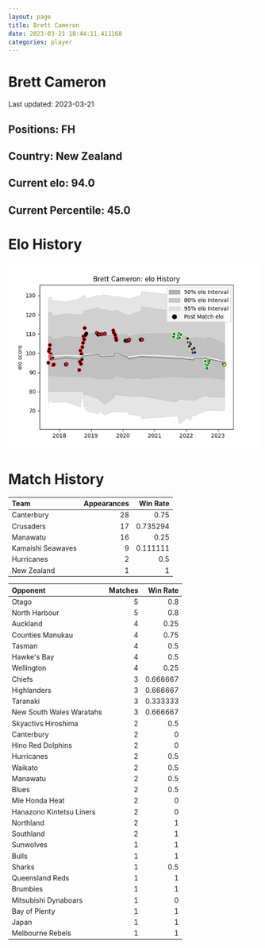 ```yaml
---  
layout: page  
title: Brett Cameron  
date: 2023-03-21 18:44:11.411168  
categories: player  
---
```

# Brett Cameron


Last updated: 2023-03-21
## Positions: FH

## Country: New Zealand

## Current elo: 94.0

## Current Percentile: 45.0

# Elo History


![elo history](history_BrettCameron.png)
# Match History


| Team              |   Appearances |   Win Rate |
|:------------------|--------------:|-----------:|
| Canterbury        |            28 |   0.75     |
| Crusaders         |            17 |   0.735294 |
| Manawatu          |            16 |   0.25     |
| Kamaishi Seawaves |             9 |   0.111111 |
| Hurricanes        |             2 |   0.5      |
| New Zealand       |             1 |   1        |

| Opponent                 |   Matches |   Win Rate |
|:-------------------------|----------:|-----------:|
| Otago                    |         5 |   0.8      |
| North Harbour            |         5 |   0.8      |
| Auckland                 |         4 |   0.25     |
| Counties Manukau         |         4 |   0.75     |
| Tasman                   |         4 |   0.5      |
| Hawke's Bay              |         4 |   0.5      |
| Wellington               |         4 |   0.25     |
| Chiefs                   |         3 |   0.666667 |
| Highlanders              |         3 |   0.666667 |
| Taranaki                 |         3 |   0.333333 |
| New South Wales Waratahs |         3 |   0.666667 |
| Skyactivs Hiroshima      |         2 |   0.5      |
| Canterbury               |         2 |   0        |
| Hino Red Dolphins        |         2 |   0        |
| Hurricanes               |         2 |   0.5      |
| Waikato                  |         2 |   0.5      |
| Manawatu                 |         2 |   0.5      |
| Blues                    |         2 |   0.5      |
| Mie Honda Heat           |         2 |   0        |
| Hanazono Kintetsu Liners |         2 |   0        |
| Northland                |         2 |   1        |
| Southland                |         2 |   1        |
| Sunwolves                |         1 |   1        |
| Bulls                    |         1 |   1        |
| Sharks                   |         1 |   0.5      |
| Queensland Reds          |         1 |   1        |
| Brumbies                 |         1 |   1        |
| Mitsubishi Dynaboars     |         1 |   0        |
| Bay of Plenty            |         1 |   1        |
| Japan                    |         1 |   1        |
| Melbourne Rebels         |         1 |   1        |